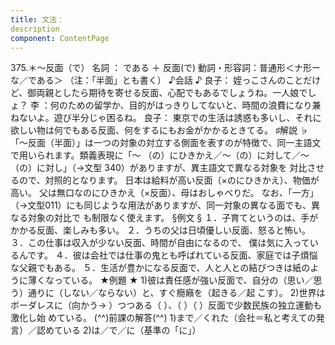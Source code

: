 ```yaml
---
title: 文法：
description
component: ContentPage
---
```



375.＊～反面（で）
名詞 ： である ＋ 反面(で)
動詞・形容詞：普通形＜ナ形ーな／である＞
（注：「半面」とも書く）
♪会話 ♪
良子： 姪っこさんのことだけど、御両親としたら期待を寄せる反面、心配でもあるでしょうね。一人娘でしょ？ 李 ：何のための留学か、目的がはっきりしてないと、時間の浪費になり兼ねないよ。遊び半分じゃ困るね。 良子： 東京での生活は誘惑も多いし、それに欲しい物は何でもある反面、何をするにもお金がかかるときてる。
♯解説 ♭
「～反面（半面）」は一つの対象の対立する側面を表すのが特徴で、同一主語文で用いられます。類義表現に「～
（の）にひきかえ／～（の）に対して／～（の）に対し」（→文型 340）がありますが、異主語文で異なる対象を 対比させるので、対照的となります。
日本は給料が高い反面（×のにひきかえ）、物価が高い。 父は無口なのにひきかえ（×反面）、母はおしゃべりだ。
なお、「一方」（→文型011）にも同じような用法がありますが、同一対象の異なる面でも、異なる対象の対比で も制限なく使えます。
§例文 §
１．子育てというのは、手がかかる反面、楽しみも多い。
２．うちの父は日頃優しい反面、怒ると怖い。
３．この仕事は収入が少ない反面、時間が自由になるので、 僕は気に入っているんです。
４．彼は会社では仕事の鬼とも呼ばれている反面、家庭では子煩悩な父親でもある。
５．生活が豊かになる反面で、人と人との結びつきは紙のように薄くなっている。
★例題 ★
1)彼は責任感が強い反面で、自分の（思い／思う）通りに（しない／ならない）と、すぐ癇癪を（起きる／起
こす）。
2)世界はボーダレスに（向かう→ ）つつある（ ）、（ ）（ ）反面で少数民族の独立運動も激化し始 めている。
(^^)前課の解答(^^)
1)まで／くれた（会社＝私と考えての発言）／認めている
2)は／で／に（基準の「に」）

